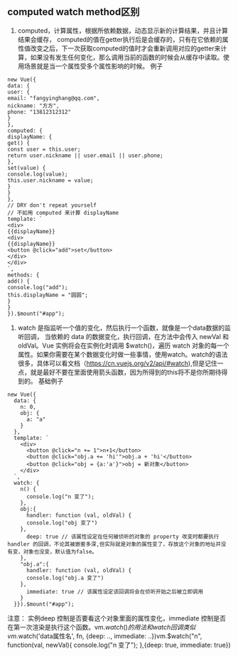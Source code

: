## computed watch method区别
1. computed，计算属性，根据所依赖数据，动态显示新的计算结果，并且计算结果会缓存，
computed的值在getter执行后是会缓存的，只有在它依赖的属性值改变之后，下一次获取computed的值时才会重新调用对应的getter来计算，如果没有发生任何变化，那么调用当前的函数的时候会从缓存中读取。使用场景就是当一个属性受多个属性影响的时候。
例子

```
new Vue({
data: {
user: {
email: "fangyinghang@qq.com",
nickname: "方方",
phone: "13812312312"
}
},
computed: {
displayName: {
get() {
const user = this.user;
return user.nickname || user.email || user.phone;
},
set(value) {
console.log(value);
this.user.nickname = value;
}
}
},
// DRY don't repeat yourself
// 不如用 computed 来计算 displayName
template: `
<div>
{{displayName}}
<div>
{{displayName}}
<button @click="add">set</button>
</div>
</div>
`,
methods: {
add() {
console.log("add");
this.displayName = "圆圆";
}
}
}).$mount("#app");

```
1. watch 是指监听一个值的变化，然后执行一个函数，就像是一个data数据的监听回调，
当依赖的 data 的数据变化，执行回调，在方法中会传入 newVal 和 oldVal。Vue 实例将会在实例化时调用 $watch()，遍历 watch 对象的每一个属性。如果你需要在某个数据变化时做一些事情，使用watch。watch的语法很多，具体可以看文档（https://cn.vuejs.org/v2/api/#watch),但是记住一点，就是最好不要在里面使用箭头函数，因为所得到的this将不是你所期待得到的。
基础例子
```
new Vue({
  data: {
    n: 0,
    obj: {
      a: "a"
    }
  },
  template: `
    <div>
      <button @click="n += 1">n+1</button>
      <button @click="obj.a += 'hi'">obj.a + 'hi'</button>
      <button @click="obj = {a:'a'}">obj = 新对象</button>
    </div>
  `,
  watch: {
    n() {
      console.log("n 变了");
    },
    obj:{
      handler: function (val, oldVal) { 
      console.log("obj 变了")
    },
      deep: true // 该属性设定在任何被侦听的对象的 property 改变时都要执行 handler 的回调，不论其被嵌套多深,但实际就是对象的属性变了，存放这个对象的地址并没有变，对象也没变，默认值为false。
    },
    "obj.a":{
      handler: function (val, oldVal) { 
      console.log("obj.a 变了")
    },
      immediate: true // 该属性设定该回调将会在侦听开始之后被立即调用
    }
  }}).$mount("#app");
  ```
注意： 实例deep 控制是否要看这个对象里面的属性变化，immediate 控制是否在第一次渲染是执行这个函数。vm.$watch() 的用法和 watch 回调类似vm.$watch('data属性名', fn, {deep: .., immediate: ..})vm.$watch("n", function(val, newVal){
      console.log("n 变了");
},{deep: true, immediate: true})


